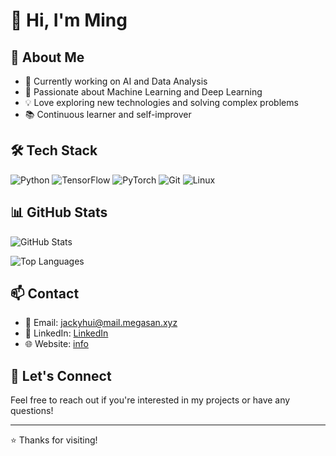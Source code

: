 # 👋 Hi, I'm Ming

## 🚀 About Me
- 🔭 Currently working on AI and Data Analysis
- 🌱 Passionate about Machine Learning and Deep Learning
- 💡 Love exploring new technologies and solving complex problems
- 📚 Continuous learner and self-improver

## 🛠️ Tech Stack
![Python](https://img.shields.io/badge/Python-3776AB?style=for-the-badge&logo=python&logoColor=white)
![TensorFlow](https://img.shields.io/badge/TensorFlow-FF6F00?style=for-the-badge&logo=tensorflow&logoColor=white)
![PyTorch](https://img.shields.io/badge/PyTorch-EE4C2C?style=for-the-badge&logo=pytorch&logoColor=white)
![Git](https://img.shields.io/badge/Git-F05032?style=for-the-badge&logo=git&logoColor=white)
![Linux](https://img.shields.io/badge/Linux-FCC624?style=for-the-badge&logo=linux&logoColor=black)

## 📊 GitHub Stats
![GitHub Stats](https://github-readme-stats.vercel.app/api?username=Megapotatosan&show_icons=true&theme=radical)

![Top Languages](https://github-readme-stats.vercel.app/api/top-langs/?username=Megapotatosan&layout=compact&theme=radical)

## 📫 Contact
- 📧 Email: [jackyhui@mail.megasan.xyz](mailto:jackyhui@mail.megasan.xyz)
- 💼 LinkedIn: [LinkedIn](https://www.linkedin.com/in/kamingh)
- 🌐 Website: [info](https://info.megasan.xyz)

## 🤝 Let's Connect
Feel free to reach out if you're interested in my projects or have any questions!

---
⭐️ Thanks for visiting! 
